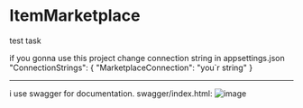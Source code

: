 # ItemMarketplace
test task


if you gonna use this project change connection string in appsettings.json
  "ConnectionStrings": {
    "MarketplaceConnection": "you`r string"
  }

*******************************

i use swagger for documentation.
swagger/index.html:
![image](https://user-images.githubusercontent.com/108452138/193470441-d94da44b-879e-4eab-a253-3889e461c10a.png)
